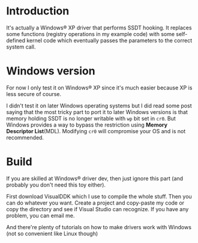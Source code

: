 # Introduction

It's actually a Windows® XP driver that performs SSDT hooking. It replaces some
functions (registry operations in my example code) with some self-defined kernel
code which eventually passes the parameters to the correct system call.

# Windows version

For now I only test it on Windows® XP since it's much easier because XP is
less secure of course.

I didn't test it on later Windows operating systems but I did read some post
saying that the most tricky part to port it to later Windows versions is that
memory holding SSDT is no longer writable with `wp` bit set in `cr0`. But
Windows provides a way to bypass the restriction using **Memory Descriptor
List**(MDL). Modifying `cr0` will compromise your OS and is not recommended.

# Build

If you are skilled at Windows® driver dev, then just ignore this part (and
probably you don't need this toy either).

First download VisualDDK which I use to compile the whole stuff.  Then you can
do whatever you want. Create a project and copy-paste my code or copy the
directory and see if Visual Studio can recognize. If you have any problem, you
can email me.

And there're plenty of tutorials on how to make drivers work with Windows (not
so convenient like Linux though)
